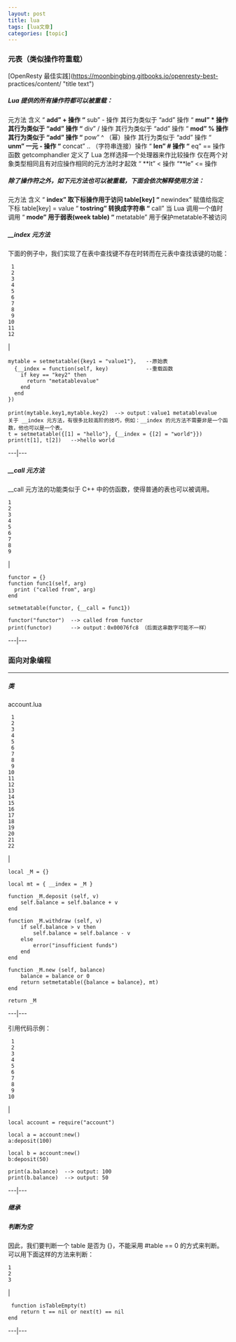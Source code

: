 ```yaml
---
layout: post
title: lua 
tags: [lua文章]
categories: [topic]
---
```

### 元表（类似操作符重载）

[OpenResty 最佳实践](https://moonbingbing.gitbooks.io/openresty-best-
practices/content/ "title text")

##### Lua 提供的所有操作符都可以被重载：

元方法 含义 “ **add” + 操作 “** sub” - 操作 其行为类似于 “add” 操作 “ **mul” * 操作 其行为类似于 “add”
操作 “** div” / 操作 其行为类似于 “add” 操作 “ **mod” % 操作 其行为类似于 “add” 操作 “** pow” ^
（幂）操作 其行为类似于 “add” 操作 “ **unm” 一元 - 操作 “** concat” .. （字符串连接）操作 “ **len” # 操作
“** eq” == 操作 函数 getcomphandler 定义了 Lua 怎样选择一个处理器来作比较操作
仅在两个对象类型相同且有对应操作相同的元方法时才起效 “ **lt” < 操作 “**le” <= 操作

##### 除了操作符之外，如下元方法也可以被重载，下面会依次解释使用方法：

元方法 含义 “ **index” 取下标操作用于访问 table[key] “** newindex” 赋值给指定下标 table[key] =
value “ **tostring” 转换成字符串 “** call” 当 Lua 调用一个值时调用 “ **mode” 用于弱表(week table)
“** metatable” 用于保护metatable不被访问

##### __index 元方法

下面的例子中，我们实现了在表中查找键不存在时转而在元表中查找该键的功能：

    
    
     1
     2
     3
     4
     5
     6
     7
     8
     9
    10
    11
    12
    

|

    
    
    mytable = setmetatable({key1 = "value1"},   --原始表
      {__index = function(self, key)            --重载函数
        if key == "key2" then
          return "metatablevalue"
        end
      end
    })
    
    print(mytable.key1,mytable.key2)  --> output：value1 metatablevalue
    关于 __index 元方法，有很多比较高阶的技巧，例如：__index 的元方法不需要非是一个函数，他也可以是一个表。
    t = setmetatable({[1] = "hello"}, {__index = {[2] = "world"}})
    print(t[1], t[2])   -->hello world  
  
---|---  
  
##### __call 元方法

__call 元方法的功能类似于 C++ 中的仿函数，使得普通的表也可以被调用。

    
    
    1
    2
    3
    4
    5
    6
    7
    8
    9
    

|

    
    
    functor = {}
    function func1(self, arg)
      print ("called from", arg)
    end
    
    setmetatable(functor, {__call = func1})
    
    functor("functor")  --> called from functor
    print(functor)      --> output：0x00076fc8 （后面这串数字可能不一样）  
  
---|---  
  
### 面向对象编程

* * *

##### 类

account.lua

    
    
     1
     2
     3
     4
     5
     6
     7
     8
     9
    10
    11
    12
    13
    14
    15
    16
    17
    18
    19
    20
    21
    22
    

|

    
    
    local _M = {}
    
    local mt = { __index = _M }
    
    function _M.deposit (self, v)
        self.balance = self.balance + v
    end
    
    function _M.withdraw (self, v)
        if self.balance > v then
            self.balance = self.balance - v
        else
            error("insufficient funds")
        end
    end
    
    function _M.new (self, balance)
        balance = balance or 0
        return setmetatable({balance = balance}, mt)
    end
    
    return _M  
  
---|---  
  
引用代码示例：

    
    
     1
     2
     3
     4
     5
     6
     7
     8
     9
    10
    

|

    
    
    local account = require("account")
    
    local a = account:new()
    a:deposit(100)
    
    local b = account:new()
    b:deposit(50)
    
    print(a.balance)  --> output: 100
    print(b.balance)  --> output: 50  
  
---|---  
  
##### 继承

##### 判断为空

因此，我们要判断一个 table 是否为 {}，不能采用 #table == 0 的方式来判断。可以用下面这样的方法来判断：

    
    
    1
    2
    3
    

|

    
    
     function isTableEmpty(t)
        return t == nil or next(t) == nil
    end  
  
---|---